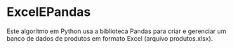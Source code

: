 # ExcelEPandas
Este algoritmo em Python usa a biblioteca Pandas para criar e gerenciar um banco de dados de produtos em formato Excel (arquivo produtos.xlsx).
